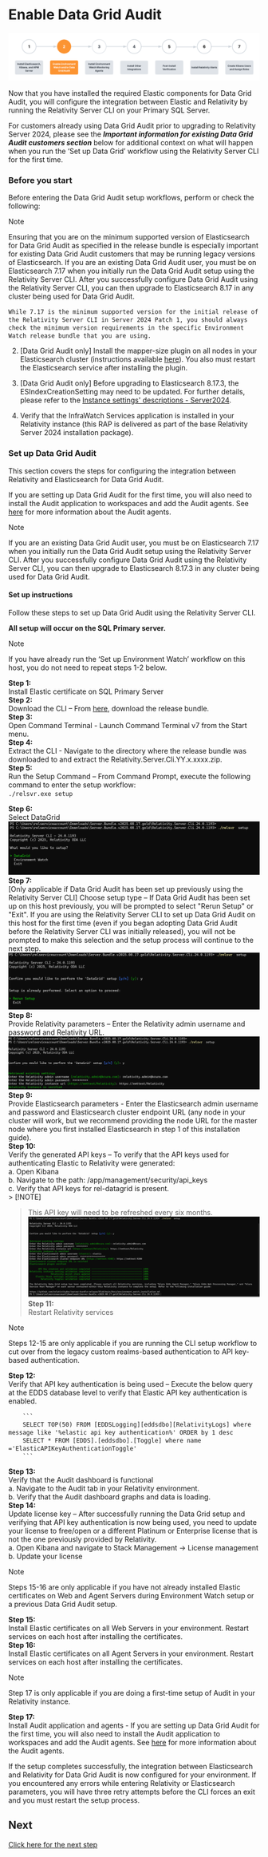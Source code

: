 # Enable Data Grid Audit

![Setup Stage](../resources/enable_environmentwatch.png)

Now that you have installed the required Elastic components for Data Grid Audit, you will configure the integration between Elastic and Relativity by running the Relativity Server CLI on your Primary SQL Server.

For customers already using Data Grid Audit prior to upgrading to Relativity Server 2024, please see the **_Important information for existing Data Grid Audit customers section_** below for additional context on what will happen when you run the ‘Set up Data Grid’ workflow using the Relativity Server CLI for the first time.

### Before you start

Before entering the Data Grid Audit setup workflows, perform or check the following:<br/>

> [!NOTE]
> Ensuring that you are on the minimum supported version of Elasticsearch for Data Grid Audit as specified in the release bundle is especially important for existing Data Grid Audit customers that may be running legacy versions of Elasticsearch. If you are an existing Data Grid Audit user, you must be on Elasticsearch 7.17 when you initially run the Data Grid Audit setup using the Relativity Server CLI. After you successfully configure Data Grid Audit using the Relativity Server CLI, you can then upgrade to Elasticsearch 8.17 in any cluster being used for Data Grid Audit.<br/>

    While 7.17 is the minimum supported version for the initial release of the Relativity Server CLI in Server 2024 Patch 1, you should always check the minimum version requirements in the specific Environment Watch release bundle that you are using.

2. [Data Grid Audit only] Install the mapper-size plugin on all nodes in your Elasticsearch cluster (instructions available [here](https://www.elastic.co/guide/en/elasticsearch/plugins/current/mapper-size.html)). You also must restart the Elasticsearch service after installing the plugin.<br/>

3. [Data Grid Audit only] Before upgrading to Elasticsearch 8.17.3, the ESIndexCreationSetting may need to be updated. For further details, please refer to the [Instance settings' descriptions - Server2024](https://help.relativity.com/Server2024/Content/System_Guides/Instance_Setting_Guide/Instance_setting_descriptions.htm#ESIndexCreationSettings).<br/>


5. Verify that the InfraWatch Services application is installed in your Relativity instance (this RAP is delivered as part of the base Relativity Server 2024 installation package).<br/>

### Set up Data Grid Audit

This section covers the steps for configuring the integration between Relativity and Elasticsearch for Data Grid Audit.

If you are setting up Data Grid Audit for the first time, you will also need to install the Audit application to workspaces and add the Audit agents. See [here](https://help.relativity.com/Server2024/Content/Relativity/Audit/Audit.htm#InstallingandconfiguringAudit) for more information about the Audit agents.

> [!NOTE]
> If you are an existing Data Grid Audit user, you must be on Elasticsearch 7.17 when you initially run the Data Grid Audit setup using the Relativity Server CLI. After you successfully configure Data Grid Audit using the Relativity Server CLI, you can then upgrade to Elasticsearch 8.17.3 in any cluster being used for Data Grid Audit.

#### Set up instructions

Follow these steps to set up Data Grid Audit using the Relativity Server CLI.

**All setup will occur on the SQL Primary server.**

> [!NOTE]
> If you have already run the ‘Set up Environment Watch’ workflow on this host, you do not need to repeat steps 1-2 below.

**Step 1:**<br/>
Install Elastic certificate on SQL Primary Server<br/>
**Step 2:**<br/>
Download the CLI – From [here](https://github.com/relativitydev/server-bundle-release/releases), download the release bundle.<br/>
**Step 3:**<br/>
Open Command Terminal - Launch Command Terminal v7 from the Start menu.<br/>
**Step 4:**<br/>
Extract the CLI - Navigate to the directory where the release bundle was downloaded to and extract the Relativity.Server.Cli.YY.x.xxxx.zip.<br/>
**Step 5:**<br/>
Run the Setup Command – From Command Prompt, execute the following command to enter the setup workflow:<br/>
    ```
    ./relsvr.exe setup
    ```

**Step 6:**<br/>
Select DataGrid<br/>
   ![datagridcli-options](../resources/cli-datagrid-images/datagridcli-options.png)
**Step 7:**<br/>
[Only applicable if Data Grid Audit has been set up previously using the Relativity Server CLI] Choose setup type – If Data Grid Audit has been set up on this host previously, you will be prompted to select "Rerun Setup" or "Exit". If you are using the Relativity Server CLI to set up Data Grid Audit on this host for the first time (even if you began adopting Data Grid Audit before the Relativity Server CLI was initially released), you will not be prompted to make this selection and the setup process will continue to the next step.<br/>
   ![datagrid-options2](../resources/cli-datagrid-images/datagrid-options2.png)
**Step 8:**<br/>
Provide Relativity parameters – Enter the Relativity admin username and password and Relativity URL.<br/>
   ![datagrid-relativityparameters](../resources/cli-datagrid-images/datagrid-relativityparameters.png)
**Step 9:**<br/>
Provide Elasticsearch parameters - Enter the Elasticsearch admin username and password and Elasticsearch cluster endpoint URL (any node in your cluster will work, but we recommend providing the node URL for the master node where you first installed Elasticsearch in step 1 of this installation guide).<br/>
**Step 10:**<br/>
Verify the generated API keys – To verify that the API keys used for authenticating Elastic to Relativity were generated:<br/>
    a. Open Kibana<br/>
    b. Navigate to the path: /app/management/security/api_keys<br/>
    c. Verify that API keys for rel-datagrid is present.<br/> 
	> [!NOTE]
> This API key will need to be refreshed every six months.<br/>
    ![datagridsetupsuccessfull](../resources/cli-datagrid-images/datagridsetupsuccessfull.png)
**Step 11:**<br/>
Restart Relativity services<br/>

> [!NOTE]
> Steps 12-15 are only applicable if you are running the CLI setup workflow to cut over from the legacy custom realms-based authentication to API key-based authentication.<br/>

**Step 12:**<br/>
Verify that API key authentication is being used – Execute the below query at the EDDS database level to verify that Elastic API key authentication is enabled.<br/>
       
        ```
        SELECT TOP(50) FROM [EDDSLogging][eddsdbo][RelativityLogs] where message like '%elastic api key authentication%' ORDER by 1 desc
        SELECT * FROM [EDDS].[eddsdbo].[Toggle] where name ='ElasticAPIKeyAuthenticationToggle'
        ```

**Step 13:**<br/>
Verify that the Audit dashboard is functional<br/>
    a. Navigate to the Audit tab in your Relativity environment.<br/>
    b. Verify that the Audit dashboard graphs and data is loading.<br/>
**Step 14:**<br/>
Update license key – After successfully running the Data Grid setup and verifying that API key authentication is now being used, you need to update your license to free/open or a different Platinum or Enterprise license that is not the one previously provided by Relativity.<br/>
    a. Open Kibana and navigate to Stack Management -> License management<br/>
    b. Update your license<br/>

> [!NOTE]
> Steps 15-16 are only applicable if you have not already installed Elastic certificates on Web and Agent Servers during Environment Watch setup or a previous Data Grid Audit setup.<br/>

**Step 15:**<br/>
Install Elastic certificates on all Web Servers in your environment. Restart services on each host after installing the certificates.<br/>
**Step 16:**<br/>
Install Elastic certificates on all Agent Servers in your environment. Restart services on each host after installing the certificates.<br/>
> [!NOTE]
> Step 17 is only applicable if you are doing a first-time setup of Audit in your Relativity instance.<br/>

**Step 17:**<br/>
Install Audit application and agents - If you are setting up Data Grid Audit for the first time, you will also need to install the Audit application to workspaces and add the Audit agents. See [here](https://help.relativity.com/Server2024/Content/Relativity/Audit/Audit.htm#InstallingandconfiguringAudit) for more information about the Audit agents.<br/>

If the setup completes successfully, the integration between Elasticsearch and Relativity for Data Grid Audit is now configured for your environment. If you encountered any errors while entering Relativity or Elasticsearch parameters, you will have three retry attempts before the CLI forces an exit and you must restart the setup process.

## Next

[Click here for the next step](install_environment_watch_monitoring_agents.md)